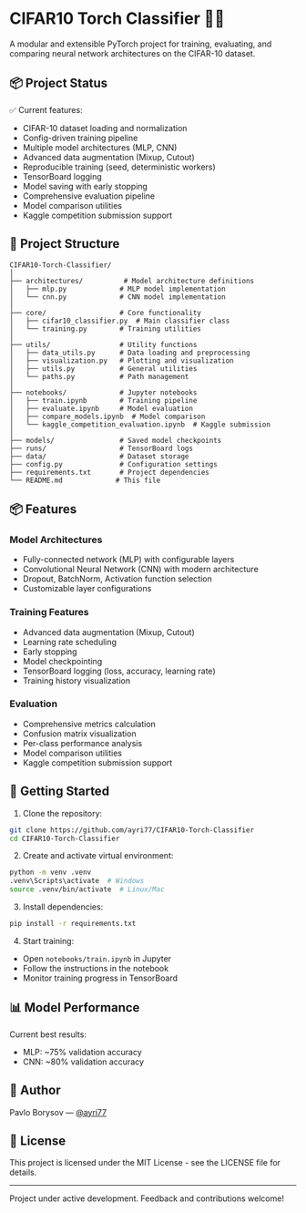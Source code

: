 # CIFAR10 Torch Classifier 🧠🔥

A modular and extensible PyTorch project for training, evaluating, and comparing neural network architectures on the CIFAR-10 dataset.

## 📦 Project Status

✅ Current features:
- CIFAR-10 dataset loading and normalization
- Config-driven training pipeline
- Multiple model architectures (MLP, CNN)
- Advanced data augmentation (Mixup, Cutout)
- Reproducible training (seed, deterministic workers)
- TensorBoard logging
- Model saving with early stopping
- Comprehensive evaluation pipeline
- Model comparison utilities
- Kaggle competition submission support

## 📁 Project Structure

```
CIFAR10-Torch-Classifier/
│
├── architectures/          # Model architecture definitions
│   ├── mlp.py             # MLP model implementation
│   └── cnn.py             # CNN model implementation
│
├── core/                  # Core functionality
│   ├── cifar10_classifier.py  # Main classifier class
│   └── training.py        # Training utilities
│
├── utils/                 # Utility functions
│   ├── data_utils.py      # Data loading and preprocessing
│   ├── visualization.py   # Plotting and visualization
│   ├── utils.py           # General utilities
│   └── paths.py           # Path management
│
├── notebooks/             # Jupyter notebooks
│   ├── train.ipynb        # Training pipeline
│   ├── evaluate.ipynb     # Model evaluation
│   ├── compare_models.ipynb  # Model comparison
│   └── kaggle_competition_evaluation.ipynb  # Kaggle submission
│
├── models/                # Saved model checkpoints
├── runs/                  # TensorBoard logs
├── data/                  # Dataset storage
├── config.py              # Configuration settings
├── requirements.txt       # Project dependencies
└── README.md             # This file
```

## 📦 Features

### Model Architectures
- Fully-connected network (MLP) with configurable layers
- Convolutional Neural Network (CNN) with modern architecture
- Dropout, BatchNorm, Activation function selection
- Customizable layer configurations

### Training Features
- Advanced data augmentation (Mixup, Cutout)
- Learning rate scheduling
- Early stopping
- Model checkpointing
- TensorBoard logging (loss, accuracy, learning rate)
- Training history visualization

### Evaluation
- Comprehensive metrics calculation
- Confusion matrix visualization
- Per-class performance analysis
- Model comparison utilities
- Kaggle competition submission support

## 🚀 Getting Started

1. Clone the repository:
```bash
git clone https://github.com/ayri77/CIFAR10-Torch-Classifier
cd CIFAR10-Torch-Classifier
```

2. Create and activate virtual environment:
```bash
python -m venv .venv
.venv\Scripts\activate  # Windows
source .venv/bin/activate  # Linux/Mac
```

3. Install dependencies:
```bash
pip install -r requirements.txt
```

4. Start training:
- Open `notebooks/train.ipynb` in Jupyter
- Follow the instructions in the notebook
- Monitor training progress in TensorBoard

## 📊 Model Performance

Current best results:
- MLP: ~75% validation accuracy
- CNN: ~80% validation accuracy

## 🧩 Author

Pavlo Borysov — [@ayri77](https://github.com/ayri77)

## 📝 License

This project is licensed under the MIT License - see the LICENSE file for details.

---

Project under active development. Feedback and contributions welcome!
